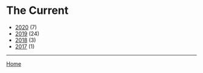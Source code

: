 # The Current

  * [2020](./the-current-2020.md) (7)
  * [2019](./the-current-2019.md) (24)
  * [2018](./the-current-2018.md) (3)
  * [2017](./the-current-2017.md) (1)

----

[Home](../index.md)
